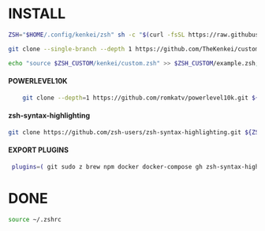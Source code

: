 # INSTALL

```sh
ZSH="$HOME/.config/kenkei/zsh" sh -c "$(curl -fsSL https://raw.githubusercontent.com/ohmyzsh/ohmyzsh/master/tools/install.sh)";
```

```sh
git clone --single-branch --depth 1 https://github.com/TheKenkei/custom-ohmyzsh.git $ZSH_CUSTOM/kenkei;
```

```sh
echo "source $ZSH_CUSTOM/kenkei/custom.zsh" >> $ZSH_CUSTOM/example.zsh;
```

#### POWERLEVEL10K

```sh
    git clone --depth=1 https://github.com/romkatv/powerlevel10k.git ${ZSH_CUSTOM:-$HOME/.oh-my-zsh/custom}/themes/powerlevel10k
```

#### zsh-syntax-highlighting

```sh
git clone https://github.com/zsh-users/zsh-syntax-highlighting.git ${ZSH_CUSTOM:-~/.oh-my-zsh/custom}/plugins/zsh-syntax-highlighting
```

#### EXPORT PLUGINS

```sh
 plugins=( git sudo z brew npm docker docker-compose gh zsh-syntax-highlighting web-search dirhistory)
```

# DONE

```sh
source ~/.zshrc
```

